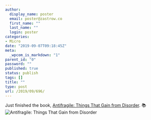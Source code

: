 ```yaml
---
author:
  display_name: poster
  email: poster@zastrow.co
  first_name: ""
  last_name: ""
  login: poster
categories:
- Micro
date: "2019-09-07T09:18:45Z"
meta:
  _wpcom_is_markdown: "1"
parent_id: "0"
password: ""
published: true
status: publish
tags: []
title: ""
type: post
url: /2019/09/696/
---
```

<p>Just finished the book, <a href="https://www.goodreads.com/review/show/2722271490?utm_medium=api&amp;utm_source=rss">Antifragile: Things That Gain from Disorder</a>. 📚 <img src="/assets/2019/09/13530973._SY75_.jpg" alt="Antifragile: Things That Gain from Disorder" /></p>
